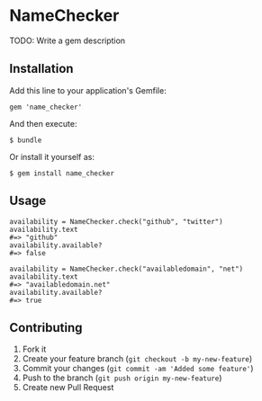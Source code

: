 # NameChecker

TODO: Write a gem description

## Installation

Add this line to your application's Gemfile:

    gem 'name_checker'

And then execute:

    $ bundle

Or install it yourself as:

    $ gem install name_checker

## Usage

```
availability = NameChecker.check("github", "twitter")
availability.text
#=> "github"
availability.available?
#=> false

availability = NameChecker.check("availabledomain", "net")
availability.text
#=> "availabledomain.net"
availability.available?
#=> true
```

## Contributing

1. Fork it
2. Create your feature branch (`git checkout -b my-new-feature`)
3. Commit your changes (`git commit -am 'Added some feature'`)
4. Push to the branch (`git push origin my-new-feature`)
5. Create new Pull Request
